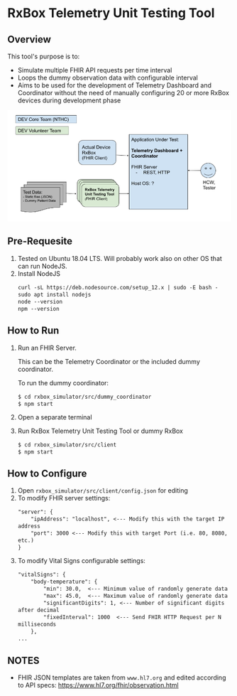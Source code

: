 # RxBox Telemetry Unit Testing Tool

## Overview

This tool's purpose is to:
* Simulate multiple FHIR API requests per time interval
* Loops the dummy observation data with configurable interval
* Aims to be used for the development of Telemetry Dashboard and Coordinator without the need of manually configuring 20 or more RxBox devices during development phase

![Unit Test Diagram](docs/rxbox_dummy_diagram.png)

## Pre-Requesite
1. Tested on Ubuntu 18.04 LTS. Will probably work also on other OS that can run NodeJS.
1. Install NodeJS
    ```
    curl -sL https://deb.nodesource.com/setup_12.x | sudo -E bash -
    sudo apt install nodejs
    node --version
    npm --version
    ```

## How to Run

1. Run an FHIR Server.

    This can be the Telemetry Coordinator or the included dummy coordinator.

    To run the dummy coordinator:
    ```
    $ cd rxbox_simulator/src/dummy_coordinator
    $ npm start
    ```
1. Open a separate terminal
1. Run RxBox Telemetry Unit Testing Tool or dummy RxBox
    ```
    $ cd rxbox_simulator/src/client
    $ npm start
    ```

## How to Configure

1. Open `rxbox_simulator/src/client/config.json` for editing
1. To modify FHIR server settings:
    ```
    "server": {
        "ipAddress": "localhost", <--- Modify this with the target IP address
        "port": 3000 <--- Modify this with target Port (i.e. 80, 8080, etc.)
    }
    ```
1. To modify Vital Signs configurable settings:
    ```
    "vitalSigns": {
        "body-temperature": {
            "min": 30.0,  <--- Minimum value of randomly generate data 
            "max": 45.0,  <--- Maximum value of randomly generate data
            "significantDigits": 1, <--- Number of significant digits after decimal
            "fixedInterval": 1000  <--- Send FHIR HTTP Request per N milliseconds
        },
    ...
    ```

## NOTES

* FHIR JSON templates are taken from `www.hl7.org` and edited according to API specs:
    https://www.hl7.org/fhir/observation.html
